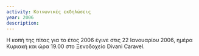 ```yaml
---
activity: Κοινωνικές εκδηλώσεις
year: 2006
description: 
---
```


Η κοπή της πίτας για το έτος 2006 έγινε στις 22 Ιανουαρίου 2006, ημέρα Κυριακή και ώρα 19.00 στο Ξενοδοχείο Divani Caravel.

